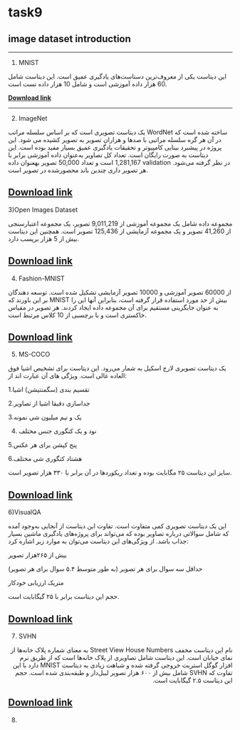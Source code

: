 # task9

## image dataset introduction

_____________________________________________________
1) MNIST

این دیتاست یکی از معروف‌ترین دستاست‌های یادگیری عمیق است. این دیتاست شامل 60 هزار داده آموزشی است و شامل 10 هزار داده تست است.

[**Download link**](https://www.tensorflow.org/datasets/catalog/mnist)

---------------------------------------------------------------------------
2) ImageNet

یک دیتاست تصویری است که بر اساس سلسله مراتب WordNet ساخته شده است که در آن هر گره سلسله مراتبی با صدها و هزاران تصویر به تصویر کشیده می شود. این پروژه در پیشبرد بینایی کامپیوتر و تحقیقات یادگیری عمیق بسیار مفید بوده است. این دیتاست به صورت رایگان است. تعداد کل تصاویر به‌عنوان داده آموزشی برابر با 1,281,167 است و تعداد 50,000 تصویر بهعنوان داده validation در نظر گرفته می‌شود. هر تصویر داری چندین باند محصور‌شده در تصویر است.

[**Download link**](https://image-net.org/)
----------------------------------------------------------------------------
3)Open Images Dataset

مجموعه داده شامل یک مجموعه آموزشی از 9,011,219 تصویر، یک مجموعه اعتبارسنجی از 41,260 تصویر و یک مجموعه آزمایشی از 125,436 تصویر است. همچنین این دیتاست بیش از 5 هزار برپسب دارد.

[**Download link**](https://storage.googleapis.com/openimages/web/index.html)
----------------------------------------------------------------------------
4) Fashion-MNIST

از 60000 تصویر آموزشی و 10000 تصویر آزمایشی تشکیل شده است. توسعه دهندگان بر این باورند که MNIST بیش از حد مورد استفاده قرار گرفته است، بنابراین آنها این را به عنوان جایگزینی مستقیم برای آن مجموعه داده ایجاد کردند. هر تصویر در مقیاس خاکستری است و با برچسبی از 10 کلاس مرتبط است.

[**Download link**](https://www.kaggle.com/datasets/zalando-research/fashionmnist)
----------------------------------------------------------------------------
5) MS-COCO

یک دیتاست تصویری لارج اسکیل به شمار می‌رود. این دیتاست برای تشخیص اشیا فوق العاده عالی است. ویژگی های آن عبارت اند از:

1.تقسیم بندی (سگمنتیشن) اشیا

2.جداسازی دقیقا اشیا از تصاویر

3.یک و نیم میلیون شی نمونه

4. نود و یک کتگوری جنس مختلف

5.پنج کپشن برای هر عکس

6.هشتاد کتگوری شی مختلف


سایز این دیتاست ۲۵ مگابایت بوده و تعداد ریکوردها در آن برابر با ۳۳۰ هزار تصویر است.

[**Download link**](https://cocodataset.org/#home)
---------------------------------------------------------------------
6)VisualQA

این یک دیتاست تصویری کمی متفاوت است. تفاوت این دیتاست از آنجایی به‌وجود آمده که شامل سوالاتی درباره تصاویر بوده که می‌تواند برای پروژه‌های یادگیری ماشین بسیار جذاب باشد. از ویژگی‌های این دیتاست می‌توان به موارد زیر اشاره کرد:

بیش از ۲۶۵هزار تصویر

حداقل سه سوال برای هر تصویر (به طور متوسط ۵.۴ سوال برای هر تصویر)

متریک ارزیابی خودکار

حجم این دیتاست برابر با ۲۵ گیگابایت است.

[**Download link**](https://visualqa.org/)
-------------------------------------------------------
7) SVHN

<div dir="rtl">
  
  نام این دیتاست مخفف Street View House Numbers به معنای شماره پلاک خانه‌ها از نمای خیابان است. این دیتاست شامل تصاویری از پلاک خانه‌ها است که از طریق نرم افزار گوگل استریت خروجی گرفته شده و شباهت زیادی به دیتاست MNIST دارد با این تفاوت که SVHN شامل بیش از ۶۰۰ هزار تصویر لیبل‌دار و طبقه‌بندی شده است. حجم این دیتاست ۲.۵ گیگابایت است.
  
  </div>
 
  [**Download link**]( http://ufldl.stanford.edu/housenumbers/)
  ---------------------------------------------------------------------
  8) 
